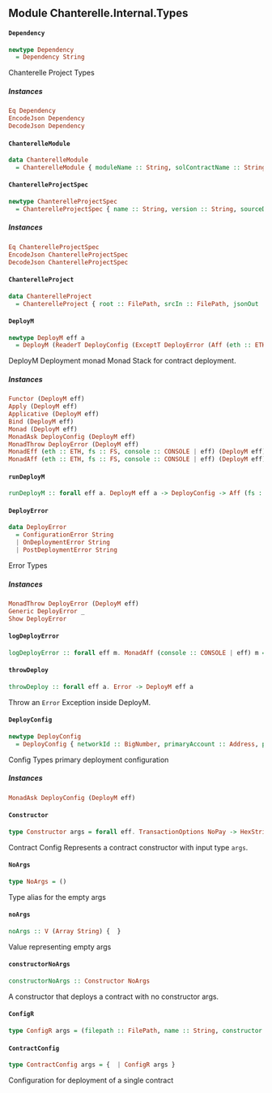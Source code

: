 ## Module Chanterelle.Internal.Types

#### `Dependency`

``` purescript
newtype Dependency
  = Dependency String
```

Chanterelle Project Types

##### Instances
``` purescript
Eq Dependency
EncodeJson Dependency
DecodeJson Dependency
```

#### `ChanterelleModule`

``` purescript
data ChanterelleModule
  = ChanterelleModule { moduleName :: String, solContractName :: String, solPath :: FilePath, jsonPath :: FilePath, pursPath :: FilePath }
```

#### `ChanterelleProjectSpec`

``` purescript
newtype ChanterelleProjectSpec
  = ChanterelleProjectSpec { name :: String, version :: String, sourceDir :: FilePath, modules :: Array String, dependencies :: Array Dependency, solcOutputSelection :: Array String, psGen :: { exprPrefix :: String, modulePrefix :: String, outputPath :: String } }
```

##### Instances
``` purescript
Eq ChanterelleProjectSpec
EncodeJson ChanterelleProjectSpec
DecodeJson ChanterelleProjectSpec
```

#### `ChanterelleProject`

``` purescript
data ChanterelleProject
  = ChanterelleProject { root :: FilePath, srcIn :: FilePath, jsonOut :: FilePath, psOut :: FilePath, spec :: ChanterelleProjectSpec, modules :: Array ChanterelleModule }
```

#### `DeployM`

``` purescript
newtype DeployM eff a
  = DeployM (ReaderT DeployConfig (ExceptT DeployError (Aff (eth :: ETH, fs :: FS, console :: CONSOLE | eff))) a)
```

DeployM Deployment monad
Monad Stack for contract deployment.

##### Instances
``` purescript
Functor (DeployM eff)
Apply (DeployM eff)
Applicative (DeployM eff)
Bind (DeployM eff)
Monad (DeployM eff)
MonadAsk DeployConfig (DeployM eff)
MonadThrow DeployError (DeployM eff)
MonadEff (eth :: ETH, fs :: FS, console :: CONSOLE | eff) (DeployM eff)
MonadAff (eth :: ETH, fs :: FS, console :: CONSOLE | eff) (DeployM eff)
```

#### `runDeployM`

``` purescript
runDeployM :: forall eff a. DeployM eff a -> DeployConfig -> Aff (fs :: FS, console :: CONSOLE, eth :: ETH | eff) (Either DeployError a)
```

#### `DeployError`

``` purescript
data DeployError
  = ConfigurationError String
  | OnDeploymentError String
  | PostDeploymentError String
```

Error Types

##### Instances
``` purescript
MonadThrow DeployError (DeployM eff)
Generic DeployError _
Show DeployError
```

#### `logDeployError`

``` purescript
logDeployError :: forall eff m. MonadAff (console :: CONSOLE | eff) m => DeployError -> m Unit
```

#### `throwDeploy`

``` purescript
throwDeploy :: forall eff a. Error -> DeployM eff a
```

Throw an `Error` Exception inside DeployM.

#### `DeployConfig`

``` purescript
newtype DeployConfig
  = DeployConfig { networkId :: BigNumber, primaryAccount :: Address, provider :: Provider }
```

Config Types
primary deployment configuration

##### Instances
``` purescript
MonadAsk DeployConfig (DeployM eff)
```

#### `Constructor`

``` purescript
type Constructor args = forall eff. TransactionOptions NoPay -> HexString -> {  | args } -> Web3 eff HexString
```

Contract Config
Represents a contract constructor with input type `args`.

#### `NoArgs`

``` purescript
type NoArgs = ()
```

Type alias for the empty args

#### `noArgs`

``` purescript
noArgs :: V (Array String) {  }
```

Value representing empty args

#### `constructorNoArgs`

``` purescript
constructorNoArgs :: Constructor NoArgs
```

A constructor that deploys a contract with no constructor args.

#### `ConfigR`

``` purescript
type ConfigR args = (filepath :: FilePath, name :: String, constructor :: Constructor args, unvalidatedArgs :: V (Array String) ({  | args }))
```

#### `ContractConfig`

``` purescript
type ContractConfig args = {  | ConfigR args }
```

Configuration for deployment of a single contract


